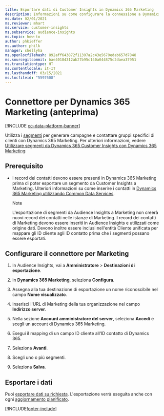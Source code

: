 ```yaml
---
title: Esportare dati di Customer Insights in Dynamics 365 Marketing
description: Informazioni su come configurare la connessione a Dynamics 365 Marketing.
ms.date: 02/01/2021
ms.reviewer: mhart
ms.service: customer-insights
ms.subservice: audience-insights
ms.topic: how-to
author: phkieffer
ms.author: philk
manager: shellyha
ms.openlocfilehash: 892aff643872f11307a2c43e5670edab657d7848
ms.sourcegitcommit: bae40184312ab27b95c140a044875c2daea37951
ms.translationtype: HT
ms.contentlocale: it-IT
ms.lasthandoff: 03/15/2021
ms.locfileid: "5597608"
---
```

# <a name="connector-for-dynamics-365-marketing-preview"></a>Connettore per Dynamics 365 Marketing (anteprima)

[!INCLUDE [cc-data-platform-banner](../includes/cc-data-platform-banner.md)]

Utilizza i [segmenti](segments.md) per generare campagne e contattare gruppi specifici di clienti con Dynamics 365 Marketing. Per ulteriori informazioni, vedere [Utilizzare segmenti da Dynamics 365 Customer Insights con Dynamics 365 Marketing](/dynamics365/marketing/customer-insights-segments)

## <a name="prerequisite"></a>Prerequisito

- I record dei contatti devono essere presenti in Dynamics 365 Marketing prima di poter esportare un segmento da Customer Insights a Marketing. Ulteriori informazioni su come inserire i contatti in [Dynamics 365 Marketing utilizzando Common Data Services](connect-power-query.md).

  > [!NOTE]
  > L'esportazione di segmenti da Audience Insights a Marketing non creerà nuovi record dei contatti nelle istanze di Marketing. I record dei contatti di Marketing devono essere inseriti in Audience Insights e utilizzati come origine dati. Devono inoltre essere inclusi nell'entità Cliente unificata per mappare gli ID cliente agli ID contatto prima che i segmenti possano essere esportati.

## <a name="configure-the-connector-for-marketing"></a>Configurare il connettore per Marketing

1. In Audience Insights, vai a **Amministratore** > **Destinazioni di esportazione**.

1. In **Dynamics 365 Marketing**, seleziona **Configura**.

1. Assegna alla tua destinazione di esportazione un nome riconoscibile nel campo **Nome visualizzato**.

1. Inserisci l'URL di Marketing della tua organizzazione nel campo **Indirizzo server**.

1. Nella sezione **Account amministratore del server**, seleziona **Accedi** e scegli un account di Dynamics 365 Marketing.

1. Esegui il mapping di un campo ID cliente all'ID contatto di Dynamics 365.

1. Seleziona **Avanti**.

1. Scegli uno o più segmenti.

1. Seleziona **Salva**.

## <a name="export-the-data"></a>Esportare i dati

Puoi [esportare dati su richiesta](export-destinations.md). L'esportazione verrà eseguita anche con ogni [aggiornamento pianificato](system.md#schedule-tab).


[!INCLUDE[footer-include](../includes/footer-banner.md)]
